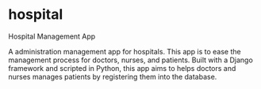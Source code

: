 # hospital
Hospital Management App

A administration management app for hospitals. This app is to ease the management process for doctors, nurses, and patients. 
Built with a Django framework and scripted in Python, this app aims to helps doctors and nurses manages patients by registering them into the database.
